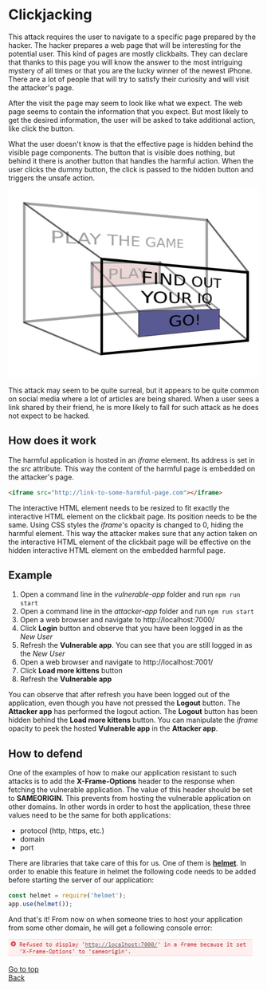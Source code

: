 # Clickjacking

This attack requires the user to navigate to a specific page prepared by the hacker. The hacker prepares a web page that will be interesting for the potential user. This kind of pages are mostly clickbaits. They can declare that thanks to this page you will know the answer to the most intriguing mystery of all times or that you are the lucky winner of the newest iPhone. There are a lot of people that will try to satisfy their curiosity and will visit the attacker's page.

After the visit the page may seem to look like what we expect. The web page seems to contain the information that you expect. But most likely to get the desired information, the user will be asked to take additional action, like click the button.

What the user doesn't know is that the effective page is hidden behind the visible page components. The button that is visible does nothing, but behind it there is another button that handles the harmful action. When the user clicks the dummy button, the click is passed to the hidden button and triggers the unsafe action.

![Visualisation of the attacker application hiding the vulnerable page](.Docs/Clickjacking.png)

This attack may seem to be quite surreal, but it appears to be quite common on social media where a lot of articles are being shared. When a user sees a link shared by their friend, he is more likely to fall for such attack as he does not expect to be hacked.

## How does it work

The harmful application is hosted in an *iframe* element. Its address is set in the *src* attribute. This way the content of the harmful page is embedded on the attacker's page.

```html
<iframe src="http://link-to-some-harmful-page.com"></iframe>
```

The interactive HTML element needs to be resized to fit exactly the interactive HTML element on the clickbait page. Its position needs to be the same. Using CSS styles the *iframe*'s opacity is changed to 0, hiding the harmful element. This way the attacker makes sure that any action taken on the interactive HTML element of the clickbait page will be effective on the hidden interactive HTML element on the embedded harmful page.

## Example

1. Open a command line in the *vulnerable-app* folder and run ```npm run start```
2. Open a command line in the *attacker-app* folder and run ```npm run start```
3. Open a web browser and navigate to http://localhost:7000/
4. Click **Login** button and observe that you have been logged in as the *New User*
5. Refresh the **Vulnerable app**. You can see that you are still logged in as the *New User*
6. Open a web browser and navigate to http://localhost:7001/
7. Click **Load more kittens** button
8. Refresh the **Vulnerable app**

You can observe that after refresh you have been logged out of the application, even though you have not pressed the **Logout** button. The **Attacker app** has performed the logout action. The **Logout** button has been hidden behind the **Load more kittens** button. You can manipulate the *iframe* opacity to peek the hosted **Vulnerable app** in the **Attacker app**.

## How to defend

One of the examples of how to make our application resistant to such attacks is to add the **X-Frame-Options** header to the response when fetching the vulnerable application. The value of this header should be set to **SAMEORIGIN**. This prevents from hosting the vulnerable application on other domains. In other words in order to host the application, these three values need to be the same for both applications:

* protocol (http, https, etc.)
* domain
* port

There are libraries that take care of this for us. One of them is [**helmet**](https://github.com/helmetjs/helmet). In order to enable this feature in helmet the following code needs to be added before starting the server of our application:

```javascript
const helmet = require('helmet');
app.use(helmet());
```

And that's it! From now on when someone tries to host your application from some other domain, he will get a following console error:

![Console error displayed when the user tries to host an application secured with **helmet** on some other domain](.Docs/Console-error.JPG)

[Go to top](#clickjacking)  
[Back](../README.md)
